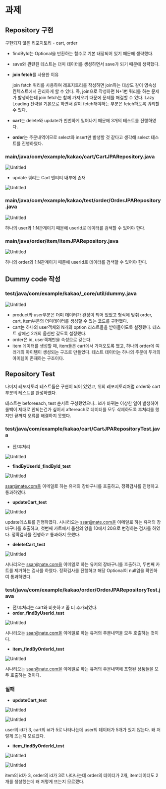 # 과제

## Repository 구현

구현되지 않은 리포지토리 - cart, order

- findById는 Optional을 반환하는 함수로 기본 내장되어 있기 때문에 생략했다.
- save와 관련된 테스트는 더미 데이터를 생성하면서 save가 되기 때문에 생략했다.
- **join fetch**를 사용한 이유
    
    join fetch 쿼리를 사용하여 레포지토리를 작성하면 join하는 대상도 같이 영속성 컨텍스트에서 관리하게 할 수 있다. 즉, join으로 작성하면 N+1번 쿼리를 하는 문제가 발생하는데 join fetch는 함께 가져오기 때문에 문제를 해결할 수 있다. Lazy Loading 전략을 기본으로 하면서 같이 fetch해야하는 부분은 fetch하도록 쿼리할 수 있다.
    
- **cart**는 delete와 update가 빈번하게 일어나기 때문에 3개의 테스트를 진행하였다.
- **order**는 주문내역이므로 select와 insert만 발생할 것 같다고 생각해 select 테스트를 진행하였다.

### main/java/com/example/kakao/cart/CartJPARepository.java

![Untitled](%E1%84%80%E1%85%AA%E1%84%8C%E1%85%A6%2045d368c594d945edac9b56c484eefc20/Untitled.png)

- update 쿼리는 Cart 엔티티 내부에 존재

![Untitled](%E1%84%80%E1%85%AA%E1%84%8C%E1%85%A6%2045d368c594d945edac9b56c484eefc20/Untitled%201.png)

### main/java/com/example/kakao/test/order/OrderJPARepository.java

![Untitled](%E1%84%80%E1%85%AA%E1%84%8C%E1%85%A6%2045d368c594d945edac9b56c484eefc20/Untitled%202.png)

하나의 user와 1:N관계이기 때문에 userId로 데이터를 검색할 수 있어야 한다.

### main/java/order/item/ItemJPARepository.java

![Untitled](%E1%84%80%E1%85%AA%E1%84%8C%E1%85%A6%2045d368c594d945edac9b56c484eefc20/Untitled%203.png)

하나의 order와 1:N관계이기 때문에 userId로 데이터를 검색할 수 있어야 한다.

## Dummy code 작성

### test/java/com/example/kakao/_core/util/dummy.java

![Untitled](%E1%84%80%E1%85%AA%E1%84%8C%E1%85%A6%2045d368c594d945edac9b56c484eefc20/Untitled%204.png)

- product와 user부분은 더미 데이터가 완성이 되어 있었고 형식에 맞춰 order, cart, item부분의 더미데이터를 생성할 수 있는 코드를 구현했다.
- cart는 하나의 user객체와 N개의 option 리스트들을 받아들이도록 설정했다. 테스트 상에선 2개의 옵션만 갖도록 설정했다.
- order은 id, user객체만을 속성으로 갖는다.
- item 데이터를 생성할 때, item들은 cart에서 가져오도록 했고, 하나의 order에 여러개의 아이템이 생성되는 구조로 만들었다. 테스트 데이터는 하나의 주문에 두개의 아이템이 존재하는 구조이다.

## Repository Test

나머지 레포지토리 테스트들은 구현이 되어 있었고, 위의 레포지토리처럼 order와 cart부분의 테스트를 완성하였다.

테스트는 beforeeach, test 순서로 구성했었으나.. id가 바뀌는 이상한 일이 발생하여 롤백이 제대로 안되는건가 싶어서 aftereach로 데이터를 모두 삭제하도록 후처리를 했지만 끝까지 오류를 해결하지 못했다.

### test/java/com/example/kakao/cart/CartJPARepositoryTest.java

- 전/후처리

![Untitled](%E1%84%80%E1%85%AA%E1%84%8C%E1%85%A6%2045d368c594d945edac9b56c484eefc20/Untitled%205.png)

- **findByUserId_findById_test**

![Untitled](%E1%84%80%E1%85%AA%E1%84%8C%E1%85%A6%2045d368c594d945edac9b56c484eefc20/Untitled%206.png)

ssar@nate.com을 이메일로 하는 유저의 장바구니를 호출하고, 정확검사를 진행하고 통과하였다.

- **updateCart_test**

![Untitled](%E1%84%80%E1%85%AA%E1%84%8C%E1%85%A6%2045d368c594d945edac9b56c484eefc20/Untitled%207.png)

update테스트를 진행하였다. 시나리오는 ssar@nate.com을 이메일로 하는 유저의 장바구니를 호출하고, 첫번째 카트에서 옵션의 양을 10에서 20으로 변경하는 검사를 하였다. 정확검사를 진행하고 통과하지 못했다.

- **deleteCart_test**

![Untitled](%E1%84%80%E1%85%AA%E1%84%8C%E1%85%A6%2045d368c594d945edac9b56c484eefc20/Untitled%208.png)

시나리오는 ssar@nate.com을 이메일로 하는 유저의 장바구니를 호출하고, 두번째 카트를 제거하는 검사를 하였다. 정확검사를 진행하고 해당 Optional이 null임을 확인하여 통과하였다.

### test/java/com/example/kakao/order/OrderJPARepositoryTest.java

- 전/후처리는 cart와 비슷하고 좀 더 추가되었다.
- **order_findByUserId_test**

![Untitled](%E1%84%80%E1%85%AA%E1%84%8C%E1%85%A6%2045d368c594d945edac9b56c484eefc20/Untitled%209.png)

시나리오는 ssar@nate.com을 이메일로 하는 유저의 주문내역을 모두 호출하는 것이다.

- **item_findByOrderId_test**

![Untitled](%E1%84%80%E1%85%AA%E1%84%8C%E1%85%A6%2045d368c594d945edac9b56c484eefc20/Untitled%2010.png)

시나리오는 ssar@nate.com을 이메일로 하는 유저의 주문내역에 포함된 상품들을 모두 호출하는 것이다.

### 실패

- **updateCart_test**

![Untitled](%E1%84%80%E1%85%AA%E1%84%8C%E1%85%A6%2045d368c594d945edac9b56c484eefc20/Untitled%2011.png)

![Untitled](%E1%84%80%E1%85%AA%E1%84%8C%E1%85%A6%2045d368c594d945edac9b56c484eefc20/Untitled%2012.png)

user의 id가 3, cart의 id가 5로 나타나는데 user의 데이터가 5개가 있지 않는다. 왜 저렇게 뜨는지 모르겠다.

- **item_findByOrderId_test**

![Untitled](%E1%84%80%E1%85%AA%E1%84%8C%E1%85%A6%2045d368c594d945edac9b56c484eefc20/Untitled%2013.png)

![Untitled](%E1%84%80%E1%85%AA%E1%84%8C%E1%85%A6%2045d368c594d945edac9b56c484eefc20/Untitled%2014.png)

item의 id가 3, order의 id가 3로 나타나는데 order의 데이터가 2개, item데이터도 2개를 생성했는데 왜 저렇게 뜨는지 모르겠다.